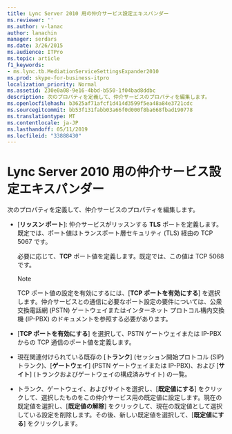 ```yaml
---
title: Lync Server 2010 用の仲介サービス設定エキスパンダー
ms.reviewer: ''
ms.author: v-lanac
author: lanachin
manager: serdars
ms.date: 3/26/2015
ms.audience: ITPro
ms.topic: article
f1_keywords:
- ms.lync.tb.MediationServiceSettingsExpander2010
ms.prod: skype-for-business-itpro
localization_priority: Normal
ms.assetid: 230e0a08-9e16-4bbd-b550-1f04bad8ddbc
description: 次のプロパティを定義して、仲介サービスのプロパティを編集します。
ms.openlocfilehash: b3625af71afcf1d414d3599f5ea48a84e3721cdc
ms.sourcegitcommit: bb53f131fabb03a66f0d000f8ba668fbad190778
ms.translationtype: MT
ms.contentlocale: ja-JP
ms.lasthandoff: 05/11/2019
ms.locfileid: "33888430"
---
```

# <a name="mediation-service-settings-expander-for-lync-server-2010"></a>Lync Server 2010 用の仲介サービス設定エキスパンダー
 
次のプロパティを定義して、仲介サービスのプロパティを編集します。
  
- [**リッスン ポート**]: 仲介サービスがリッスンする **TLS** ポートを定義します。既定では、ポート値はトランスポート層セキュリティ (TLS) 経由の TCP 5067 です。
    
    必要に応じて、**TCP** ポート値を定義します。既定では、この値は TCP 5068 です。
    
    > [!NOTE]
    > TCP ポート値の設定を有効にするには、[**TCP ポートを有効にする**] を選択します。仲介サービスとの通信に必要なポート設定の要件については、公衆交換電話網 (PSTN) ゲートウェイまたはインターネット プロトコル構内交換機 (IP-PBX) のドキュメントを参照する必要があります。 
  
- [**TCP ポートを有効にする**] を選択して、PSTN ゲートウェイまたは IP-PBX からの TCP 通信のポート値を定義します。
    
- 現在関連付けられている既存の [**トランク**] (セッション開始プロトコル (SIP) トランク)、[**ゲートウェイ**] (PSTN ゲートウェイまたは IP-PBX)、および [**サイト**] (トランクおよびゲートウェイの構成済みサイト) の一覧。
    
- トランク、ゲートウェイ、およびサイトを選択し、[**既定値にする**] をクリックして、選択したものをこの仲介サービス用の既定値に設定します。現在の既定値を選択し、[**既定値の解除**] をクリックして、現在の既定値として選択している設定を削除します。その後、新しい既定値を選択して、[**既定値にする**] をクリックします。
    
  [**OK**]: ダイアログでの変更を受け入れて確定します。
  
  [**キャンセル**]: 変更を破棄してダイアログを閉じます。
  
  [**ヘルプ**]: このヘルプ画面を表示します。
  

